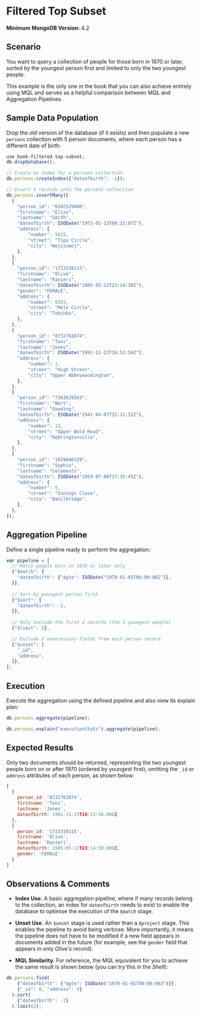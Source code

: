 # Filtered Top Subset

__Minimum MongoDB Version:__ 4.2


## Scenario

You want to query a collection of people for those born in 1970 or later, sorted by the youngest person first and limited to only the two youngest people.

This example is the only one in the book that you can also achieve entirely using MQL and serves as a helpful comparison between MQL and Aggregation Pipelines.


## Sample Data Population

Drop the old version of the database (if it exists) and then populate a new `persons` collection with 5 person documents, where each person has a different date of birth:

```javascript
use book-filtered-top-subset;
db.dropDatabase();

// Create an index for a persons collection
db.persons.createIndex({"dateofbirth": -1});

// Insert 5 records into the persons collection
db.persons.insertMany([
  {
    "person_id": "6392529400",
    "firstname": "Elise",
    "lastname": "Smith",
    "dateofbirth": ISODate("1972-01-13T09:32:07Z"),
    "address": { 
        "number": 5625,
        "street": "Tipa Circle",
        "city": "Wojzinmoj",
    },
  },
  {
    "person_id": "1723338115",
    "firstname": "Olive",
    "lastname": "Ranieri",
    "dateofbirth": ISODate("1985-05-12T23:14:30Z"),    
    "gender": "FEMALE",
    "address": {
        "number": 9303,
        "street": "Mele Circle",
        "city": "Tobihbo",
    },
  },
  {
    "person_id": "8732762874",
    "firstname": "Toni",
    "lastname": "Jones",
    "dateofbirth": ISODate("1991-11-23T16:53:56Z"),    
    "address": {
        "number": 1,
        "street": "High Street",
        "city": "Upper Abbeywoodington",
    },
  },
  {
    "person_id": "7363629563",
    "firstname": "Bert",
    "lastname": "Gooding",
    "dateofbirth": ISODate("1941-04-07T22:11:52Z"),    
    "address": {
        "number": 13,
        "street": "Upper Bold Road",
        "city": "Redringtonville",
    },
  },
  {
    "person_id": "1029648329",
    "firstname": "Sophie",
    "lastname": "Celements",
    "dateofbirth": ISODate("1959-07-06T17:35:45Z"),    
    "address": {
        "number": 5,
        "street": "Innings Close",
        "city": "Basilbridge",
    },
  },
]);
```


## Aggregation Pipeline

Define a single pipeline ready to perform the aggregation:

```javascript
var pipeline = [
  // Match people born in 1970 or later only
  {"$match": {
    "dateofbirth": {"$gte": ISODate("1970-01-01T00:00:00Z")},
  }},
    
  // Sort by youngest person first
  {"$sort": {
    "dateofbirth": -1,
  }},      
    
  // Only include the first 2 records (the 2 youngest people)
  {"$limit": 2},  

  // Exclude 2 unnecessary fields from each person record
  {"$unset": [
    "_id",
    "address",
  ]},    
];
```


## Execution

Execute the aggregation using the defined pipeline and also view its explain plan:

```javascript
db.persons.aggregate(pipeline);
```

```javascript
db.persons.explain("executionStats").aggregate(pipeline);
```


## Expected Results

Only two documents should be returned, representing the two youngest people born on or after 1970 (ordered by youngest first), omitting the `_id` or `address` attributes of each person, as shown below:

```javascript
[
  {
    person_id: '8732762874',
    firstname: 'Toni',
    lastname: 'Jones',
    dateofbirth: 1991-11-23T16:53:56.000Z
  },
  {
    person_id: '1723338115',
    firstname: 'Olive',
    lastname: 'Ranieri',
    dateofbirth: 1985-05-12T23:14:30.000Z,
    gender: 'FEMALE'
  }
]
```


## Observations & Comments

 * __Index Use.__ A basic aggregation pipeline, where if many records belong to the collection, an index for `dateofbirth` needs to exist to enable the database to optimise the execution of the `$match` stage.
 
 * __Unset Use.__ An `$unset` stage is used rather than a `$project` stage. This enables the pipeline to avoid being verbose. More importantly, it means the pipeline does not have to be modified if a new field appears in documents added in the future (for example, see the `gender` field that appears in only _Olive's_ record).
 
 * __MQL Similarity.__ For reference, the MQL equivalent for you to achieve the same result is shown below (you can try this in the _Shell_):
   
```javascript
db.persons.find(
    {"dateofbirth": {"$gte": ISODate("1970-01-01T00:00:00Z")}},
    {"_id": 0, "address": 0}
  ).sort(
    {"dateofbirth": -1}
  ).limit(2);
```

